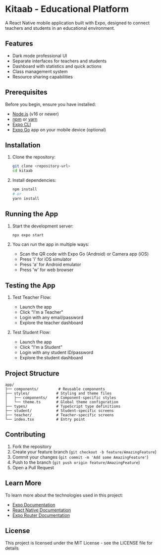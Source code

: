 # Kitaab - Educational Platform

A React Native mobile application built with Expo, designed to connect teachers and students in an educational environment.

## Features

- Dark mode professional UI
- Separate interfaces for teachers and students
- Dashboard with statistics and quick actions
- Class management system
- Resource sharing capabilities

## Prerequisites

Before you begin, ensure you have installed:
- [Node.js](https://nodejs.org/) (v16 or newer)
- [npm](https://www.npmjs.com/) or [yarn](https://yarnpkg.com/)
- [Expo CLI](https://docs.expo.dev/get-started/installation/)
- [Expo Go](https://expo.dev/client) app on your mobile device (optional)

## Installation

1. Clone the repository:
   ```bash
   git clone <repository-url>
   cd kitaab
   ```

2. Install dependencies:
   ```bash
   npm install
   # or
   yarn install
   ```

## Running the App

1. Start the development server:
   ```bash
   npx expo start
   ```

2. You can run the app in multiple ways:
   - Scan the QR code with Expo Go (Android) or Camera app (iOS)
   - Press 'i' for iOS simulator
   - Press 'a' for Android emulator
   - Press 'w' for web browser

## Testing the App

1. Test Teacher Flow:
   - Launch the app
   - Click "I'm a Teacher"
   - Login with any email/password
   - Explore the teacher dashboard

2. Test Student Flow:
   - Launch the app
   - Click "I'm a Student"
   - Login with any student ID/password
   - Explore the student dashboard

## Project Structure

```
app/
├── components/         # Reusable components
├── styles/            # Styling and theme files
│   ├── components/    # Component-specific styles
│   └── theme.ts       # Global theme configuration
├── types/             # TypeScript type definitions
├── student/           # Student-specific screens
├── teacher/           # Teacher-specific screens
└── index.tsx          # Entry point
```

## Contributing

1. Fork the repository
2. Create your feature branch (`git checkout -b feature/AmazingFeature`)
3. Commit your changes (`git commit -m 'Add some AmazingFeature'`)
4. Push to the branch (`git push origin feature/AmazingFeature`)
5. Open a Pull Request

## Learn More

To learn more about the technologies used in this project:

- [Expo Documentation](https://docs.expo.dev/)
- [React Native Documentation](https://reactnative.dev/)
- [Expo Router Documentation](https://docs.expo.dev/router/introduction/)

## License

This project is licensed under the MIT License - see the LICENSE file for details

